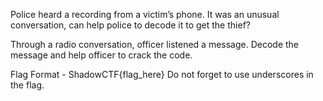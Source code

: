 Police heard a recording from a victim’s phone. It was an unusual conversation, can help police to decode it to get the thief?

Through a radio conversation, officer listened a message. Decode the message and help officer to crack the code.

Flag Format - ShadowCTF{flag_here} Do not forget to use underscores in the flag.